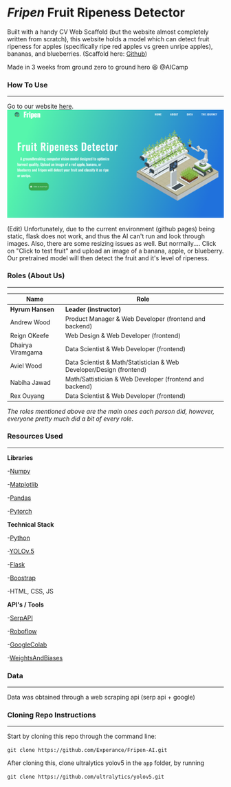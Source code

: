 # *Fripen* Fruit Ripeness Detector

Built with a handy CV Web Scaffold (but the website almost completely written from scratch), this website holds a model which can detect fruit ripeness for apples (specifically ripe red apples vs green unripe apples), bananas, and blueberries. (Scaffold here: [Github](https://github.com/organization-x/omni/tree/omni_cv))


Made in 3 weeks from ground zero to ground hero 😆 @AICamp 

### How To Use
***

Go to our website [here](https://experance.github.io/Fripen-AI/app/templates/home.html). 
[![Picture of the home page](app/templates/images1/frontpageofwebsite.png)](https://experance.github.io/Fripen-AI/app/templates/home.html)

(Edit) Unfortunately, due to the current environment (github pages) being static, flask does not work, and thus the AI can't run and look through images. Also, there are some resizing issues as well. But normally....
Click on "Click to test fruit" and upload an image of a banana, apple, or blueberry. Our pretrained model will then detect the fruit 
and it's level of ripeness.

### Roles (About Us)
***

**Name** | **Role**
---- | ----
**Hyrum Hansen** | **Leader (instructor)**
Andrew Wood | Product Manager & Web Developer (frontend and backend)
Reign OKeefe | Web Design & Web Developer (frontend)
Dhairya Viramgama | Data Scientist & Web Developer (frontend)
Aviel Wood | Data Scientist & Math/Statistician & Web Developer/Design (frontend)
Nabiha Jawad | Math/Sattistician & Web Developer (frontend and backend)
Rex Ouyang | Data Scientist & Web Developer (frontend)

*The roles mentioned above are the main ones each person did, however, everyone pretty much did a bit of every role.*

### Resources Used
***

**Libraries**

-[Numpy](https://numpy.org)

-[Matplotlib](https://matplotlib.org/)

-[Pandas](https://pandas.pydata.org/)

-[Pytorch](https://pytorch.org/)

**Technical Stack**

-[Python](https://python.org)

-[YOLOv.5](https://github.com/ultralytics/yolov5)

-[Flask](https://flask.palletsprojects.com/en/2.1.x/)

-[Boostrap](https://getbootstrap.com/)

-HTML, CSS, JS

**API's / Tools**

-[SerpAPI](https://serpapi.com/dashboard)

-[Roboflow](https://roboflow.com)

-[GoogleColab](https://colab.research.google.com)

-[WeightsAndBiases](https://wandb.ai)


### Data
***

Data was obtained through a web scraping api (serp api + google)

### Cloning Repo Instructions
***

Start by cloning this repo through the command line: 

`git clone https://github.com/Experance/Fripen-AI.git`

After cloning this, clone ultralytics yolov5 in the `app` folder, by running 

`git clone https://github.com/ultralytics/yolov5.git`

